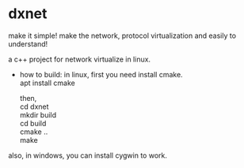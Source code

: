 # dxnet
make it simple!
make the network, protocol virtualization and easily to understand!

a c++ project for network virtualize in linux.

* how to build:
  in linux, first you need install cmake.   
  apt install cmake   

  then,    
  cd dxnet   
  mkdir build   
  cd build   
  cmake ..    
  make   

also, in windows, you can install cygwin to work.
